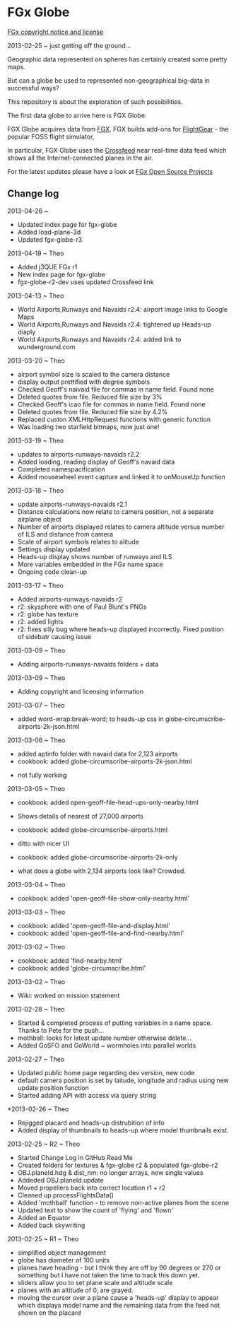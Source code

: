 FGx Globe
===========

[ FGx copyright notice and license](https://github.com/fgx/fgx.github.com/blob/master/FGx%20copyright%20notice%20and%20license.md)

2013-02-25 ~ just getting off the ground...

Geographic data represented on spheres has certainly created some pretty maps.

But can a globe be used to represented non-geographical big-data in successful ways?

This repository is about the exploration of such possibilities.

The first data globe to arrive here is FGX Globe.

FGX Globe acquires data from [FGX](http://www.fgx.ch/). FGX builds add-ons for [FlightGear](http://www.flightgear.org/) - the popular FOSS flight simulator, 

In particular, FGX Globe uses the [Crossfeed](http://crossfeed.fgx.ch/data) near real-time data feed which shows all the Internet-connected planes in the air.

For the latest updates please have a look at [FGx Open Source Projects](http://fgx.github.com)


## Change log

2013-04-26 ~ 
* Updated index page for fgx-globe
* Added load-plane-3d
* Updated fgx-globe-r3

2013-04-19 ~ Theo
* Added j3QUE FGx r1
* New index page for fgx-globe
* fgx-globe-r2-dev uses updated Crossfeed link 

2013-04-13 ~ Theo
* World Airports,Runways and Navaids r2.4: airport image links to Google Maps
* World Airports,Runways and Navaids r2.4: tightened up Heads-up diaply
* World Airports,Runways and Navaids r2.4: added link to wunderground.com

2013-03-20 ~ Theo
* airport symbol size is scaled to the camera distance
* display output prettified with degree symbols
* Checked Geoff's naivaid file for commas in name field. Found none
* Deleted quotes from file. Reduced file size by 3%
* Checked Geoff's icao file for commas in name field. Found none
* Deleted quotes from file. Reduced file size by 4.2%
* Replaced custon XMLHttpRequest functions with generic function
* Was loading two starfield bitmaps, now just one!

2013-03-19 ~ Theo
* updates to airports-runways-navaids r2.2
* Added loading, reading display of Geoff's navaid data
* Completed namespacification
* Added mousewheel event capture and linked it to onMouseUp function

2013-03-18 ~ Theo
* update airports-runways-navaids r2.1
* Distance calculations now relate to camera position, not a separate airplane object
* Number of airports displayed relates to camera altitude versus number of ILS and distance from camera
* Scale of airport symbols relates to alitude
* Settings display updated
* Heads-up display shows number of runways and ILS
* More variables embedded in the FGx name space  
* Ongoing code clean-up

2013-03-17 ~ Theo
* Added airports-runways-navaids r2
* r2: skysphere with one of Paul Blunt's PNGs
* r2: globe has texture
* r2: added lights
* r2: fixes silly bug where heads-up displayed incorrectly. Fixed position of sidebatr causing issue

2013-03-09 ~ Theo
* Adding airports-runways-navaids folders + data

2013-03-09 ~ Theo
* Adding copyright and licensing information

2013-03-07 ~ Theo
* added word-wrap:break-word; to heads-up css in globe-circumscribe-airports-2k-json.html

2013-03-06 ~ Theo
* added aptinfo folder with navaid data for 2,123 airports
* cookbook: added globe-circumscribe-airports-2k-json.html 
- not fully working

2013-03-05 ~ Theo
* cookbook: added open-geoff-file-head-ups-only-nearby.html
- Shows details of nearest of 27,000 airports
* cookbook: added globe-circumscribe-airports.html
- ditto with nicer UI
* cookbook: added globe-circumscribe-airports-2k-only
- what does a globe with 2,134 airports look like? Crowded.


2013-03-04 ~ Theo
* cookbook: added 'open-geoff-file-show-only-nearby.html'

2013-03-03 ~ Theo
* cookbook: added 'open-geoff-file-and-display.html'
* cookbook: added 'open-geoff-file-and-find-nearby.html'

2013-03-02 ~ Theo
* cookbook: added 'find-nearby.html'
* cookbook: added 'globe-circumscribe.html'

2013-03-02 ~ Theo
* Wiki: worked on mission statement 

2013-02-28 ~ Theo
* Started & completed process of putting variables in a name space. Thanks to Pete for the push...
* mothball: looks for latest update number otherwise delete...
* Added GoSFO and GoWorld ~ wormholes into parallel worlds

2013-02-27 ~ Theo
* Updated public home page regarding dev version, new code 
* default camera position is set by laitude, longitude and radius using new update position function
* Started adding API with access via query string 

*2013-02-26 ~ Theo
* Rejigged placard and heads-up distrubition of info
* Added display of thumbnails to heads-up where model thumbnails exist.

2013-02-25 ~ R2 ~ Theo  
* Started Change Log in GitHub Read Me  
* Created folders for textures & fgx-globe r2 & populated fgx-globe-r2  
* OBJ.planeId.hdg & dist_nm: no longer arrays, now single values  
* Addeded OBJ.planeId.update  
* Moved propellers back into correct location r1 + r2  
* Cleaned up processFlightsData()  
* Added 'mothball' function - to remove non-active planes from the scene  
* Updated text to show the count of 'flying' and 'flown'  
* Added an Equator  
* Added back skywriting  

2013-02-25 ~ R1 ~ Theo  
* simplified object management
* globe has diameter of 100 units
* planes have heading - but I think they are off by 90 degrees or 270 or something but I have not taken the time to track this down yet.
* sliders allow you to set plane scale and altitude scale
* planes with an altitude of 0, are grayed.
* moving the cursor over a plane cause a 'heads-up' display to appear which displays model name and the remaining data from the feed not shown on the placard

